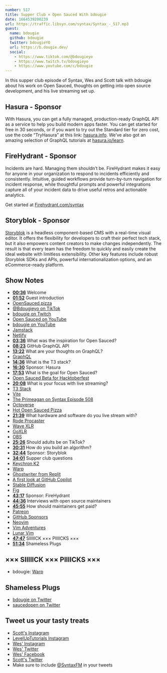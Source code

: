 ```yaml
---
number: 517
title: Supper Club × Open Sauced With bdougie
date: 1664539200239
url: https://traffic.libsyn.com/syntax/Syntax_-_517.mp3
guest:
  name: bdougie
  github: bdougie
  twitter: bdougieYO
  url: https://b.dougie.dev/
  social: 
    - https://www.tiktok.com/@bdougieyo
    - https://www.twitch.tv/bdougieyo
    - https://www.youtube.com/c/bdougie
---
```


In this supper club episode of Syntax, Wes and Scott talk with bdougie about his work on Open Sauced, thoughts on getting into open source development, and his live streaming set up.

## Hasura - Sponsor

With Hasura, you can get a fully managed, production-ready GraphQL API as a service to help you build modern apps faster. You can get started for free in 30 seconds, or if you want to try out the Standard tier for zero cost, use the code “TryHasura” at this link: [hasura.info](https://hasura.info/freetrial). We’ve also got an amazing selection of GraphQL tutorials at [hasura.io/learn](https://hasura.io/learn).

## FireHydrant - Sponsor

Incidents are hard. Managing them shouldn’t be. FireHydrant makes it easy for anyone in your organization to respond to incidents efficiently and consistently. Intuitive, guided workflows provide turn-by-turn navigation for incident response, while thoughtful prompts and powerful integrations capture all of your incident data to drive useful retros and actionable analytics.

Get started at [Firehydrant.com/syntax](https://Firehydrant.com/syntax)

## Storyblok - Sponsor

[Storyblok](https://www.storyblok.com/?utm_source=syntaxfm&utm_medium=sponsor&utm_campaign=AWA_SPON_SFM_TRA&utm_content=syntaxfm-podcast) is a headless component-based CMS with a real-time visual editor. It offers the flexibility for developers to craft their perfect tech stack, but it also empowers content creators to make changes independently. The result is that every team has the freedom to quickly and easily create the ideal website with limitless extensibility. Other key features include robust Storyblok SDKs and APIs, powerful internationalization options, and an eCommerce-ready platform.

## Show Notes

* **[00:36](#t=00:36)** Welcome
* **[01:52](#t=01:52)** Guest introduction
* [OpenSauced.pizza](https://opensauced.pizza/)
* [@Bdougieyo on TikTok](https://www.tiktok.com/@bdougieyo)
* [bdougie on Twitch](https://www.twitch.tv/bdougieyo)
* [Open Sauced on YouTube](https://www.youtube.com/c/OpenSauced)
* [bdougie on YouTube](https://www.youtube.com/c/bdougie)
* [Jamstack](https://jamstack.org)
* [Netlify](https://www.netlify.com)
* **[03:36](#t=03:36)** What was the inspiration for Open Sauced?
* **[08:23](#t=08:23)** GitHub GraphQL API
* **[13:22](#t=13:22)** What are your thoughts on GraphQL?
* [GraphQL](https://www.graphql.com)
* **[14:36](#t=14:36)** What is the T3 stack?
* **[16:30](#t=16:30)** Sponsor: Hasura
* **[17:53](#t=17:53)** What is the goal for Open Sauced?
* [Open Sauced Beta for Hacktoberfest](https://beta.insights.opensauced.pizza)
* **[20:08](#t=20:08)** What is your focus with live streaming?
* [T3 Stack](https://github.com/topics/t3-stack)
* [Vite](https://vitejs.dev)
* [The Primeagan on Syntax Episode 508](https://syntax.fm/show/508/supper-club-the-primeagan-vim-streaming-rust-all-around-interesting-guy)
* [Octoverse](https://octoverse.github.com)
* [Hot Open Sauced Pizza](https://hot.opensauced.pizza)
* **[21:39](#t=21:39)** What hardware and software do you live stream with?
* [Rode Procaster](https://rode.com/en/microphones/broadcast/procaster)
* [Wave XLR](https://www.elgato.com/en/wave-xlr)
* [GoXLR](https://www.tc-helicon.com/series.html?category=R-TCHELICON-GOXLRSERIES)
* [OBS](https://obsproject.com)
* **[25:26](#t=25:26)** Should adults be on TikTok?
* **[30:31](#t=30:31)** How do you build an algorithm?
* **[32:44](#t=32:44)** Sponsor: Storyblok
* **[34:01](#t=34:01)** Supper club questions
* [Keychron K2](https://www.keychron.com/products/keychron-k2-wireless-mechanical-keyboard)
* [Warp](https://www.warp.dev)
* [Ghostwriter from Replit](https://docs.replit.com/programming-ide/GhostWriter-FAQ#what-is-ghostwriter)
* [A first look at GitHub Copilot](https://www.youtube.com/watch?v=XASH3z3TORo)
* [Stable Diffusion](https://stablediffusionweb.com)
* [Fig](https://fig.io)
* **[43:17](#t=43:17)** Sponsor: FireHydrant
* **[44:36](#t=44:36)** Interviews with open source maintainers
* **[45:55](#t=45:55)** How should maintainers get paid?
* [Patreon](http://patreon.com)
* [GitHub Sponsors](https://github.com/sponsors)
* [Neovim](https://neovim.io)
* [Vim Adventures](https://vim-adventures.com)
* [Lunar Vim](https://www.lunarvim.org)
* **[47:47](#t=47:47)** SIIIIICK ××× PIIIICKS ×××
* **[51:34](#t=51:34)** Shameless Plugs

## ××× SIIIIICK ××× PIIIICKS ×××

* bdougie: [Warp](https://www.warp.dev)

## Shameless Plugs

* [bdougie on Twitter](https://twitter.com/bdougieYO)
* [saucedopen on Twitter](https://twitter.com/saucedopen)

## Tweet us your tasty treats

* [Scott's Instagram](https://www.instagram.com/stolinski/)
* [LevelUpTutorials Instagram](https://www.instagram.com/LevelUpTutorials/)
* [Wes' Instagram](https://www.instagram.com/wesbos/)
* [Wes' Twitter](https://twitter.com/wesbos)
* [Wes' Facebook](https://www.facebook.com/wesbos.developer)
* [Scott's Twitter](https://twitter.com/stolinski)
* Make sure to include [@SyntaxFM](https://twitter.com/SyntaxFM) in your tweets
